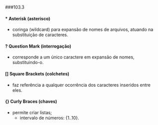 ###103.3

#### __*__ Asterisk (asterisco)
- coringa (wildcard) para expansão de nomes de arquivos, atuando na substituição de
caracteres.

#### __?__ Question Mark (interrogação)
- corresponde a um único caractere em expansão de nomes, substituindo-o.

#### __[]__ Square Brackets (colchetes)
- faz referência a qualquer ocorrência dos caracteres inseridos entre eles.

#### __{}__ Curly Braces (chaves)
- permite criar listas;
    - intervalo de números: {1..10}.


